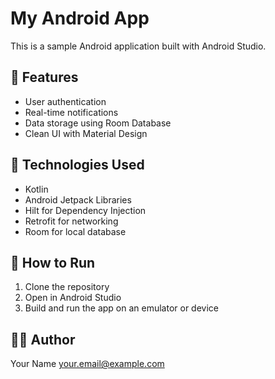 # My Android App

This is a sample Android application built with Android Studio.

## 📱 Features
- User authentication
- Real-time notifications
- Data storage using Room Database
- Clean UI with Material Design

## 🔧 Technologies Used
- Kotlin
- Android Jetpack Libraries
- Hilt for Dependency Injection
- Retrofit for networking
- Room for local database

## 🚀 How to Run
1. Clone the repository
2. Open in Android Studio
3. Build and run the app on an emulator or device

## 👨‍💻 Author
Your Name
your.email@example.com
